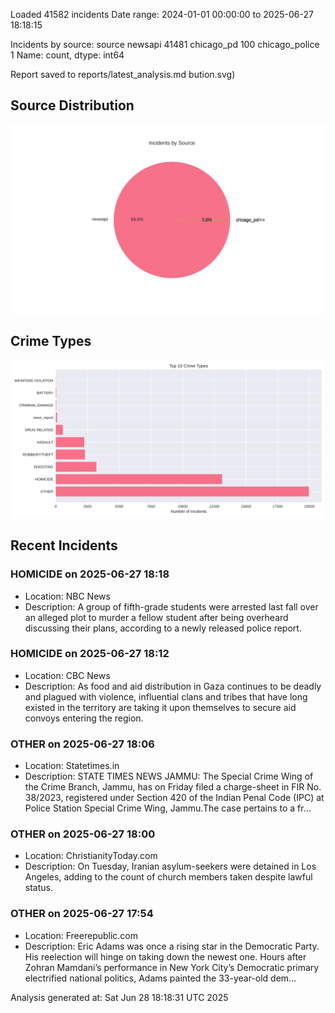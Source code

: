 
Loaded 41582 incidents
Date range: 2024-01-01 00:00:00 to 2025-06-27 18:18:15

Incidents by source:
source
newsapi           41481
chicago_pd          100
chicago_police        1
Name: count, dtype: int64

Report saved to reports/latest_analysis.md
bution.svg)

## Source Distribution
![Source Distribution](images/source_distribution.svg)

## Crime Types
![Crime Types](images/crime_types.svg)

## Recent Incidents

### HOMICIDE on 2025-06-27 18:18
- Location: NBC News
- Description: A group of fifth-grade students were arrested last fall over an alleged plot to murder a fellow student after being overheard discussing their plans, according to a newly released police report.


### HOMICIDE on 2025-06-27 18:12
- Location: CBC News
- Description: As food and aid distribution in Gaza continues to be deadly and plagued with violence, influential clans and tribes that have long existed in the territory are taking it upon themselves to secure aid convoys entering the region.


### OTHER on 2025-06-27 18:06
- Location: Statetimes.in
- Description: STATE TIMES NEWS JAMMU: The Special Crime Wing of the Crime Branch, Jammu, has on Friday filed a charge-sheet in FIR No. 38/2023, registered under Section 420 of the Indian Penal Code (IPC) at Police Station Special Crime Wing, Jammu.The case pertains to a fr…


### OTHER on 2025-06-27 18:00
- Location: ChristianityToday.com
- Description: On Tuesday, Iranian asylum-seekers were detained in Los Angeles, adding to the count of church members taken despite lawful status.


### OTHER on 2025-06-27 17:54
- Location: Freerepublic.com
- Description: Eric Adams was once a rising star in the Democratic Party. His reelection will hinge on taking down the newest one. Hours after Zohran Mamdani’s performance in New York City’s Democratic primary electrified national politics, Adams painted the 33-year-old dem…

Analysis generated at: Sat Jun 28 18:18:31 UTC 2025
